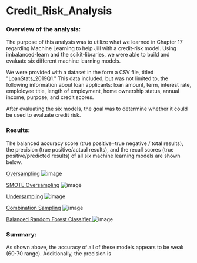 # Credit_Risk_Analysis

### Overview of the analysis:
The purpose of this analysis was to utilize what we learned in Chapter 17 regarding Machine Learning to help Jill with a credit-risk model. Using imbalanced-learn and the scikit-libraries, we were able to build and evaluate six different machine learning models. 

We were provided with a dataset in the form a CSV file, titled "LoanStats_2019Q1." This data included, but was not limited to, the following information about loan applicants: loan amount, term, interest rate, emploloyee title, length of employment, home ownership status, annual income, purpose, and credit scores.

After evaluating the six models, the goal was to determine whether it could be used to evaluate credit risk.

### Results:
The balanced accuracy score (true positive+true negative / total results), the precision (true positive/actual results), and the recall scores (true positive/predicted results) of all six machine learning models are shown below.

<u>Oversampling</u>
![image](https://user-images.githubusercontent.com/88783255/146696303-5daad8d2-8c5f-46c8-8c72-6d398e9b99c8.png)

<u>SMOTE Oversampling</u>
![image](https://user-images.githubusercontent.com/88783255/146696328-e1b6cd19-5a67-4276-84df-218c61037187.png)

<u>Undersampling</u>
![image](https://user-images.githubusercontent.com/88783255/146696359-0fedc231-0926-47a5-bc4b-f0aac198b8e2.png)

<u>Combination Sampling</u>
![image](https://user-images.githubusercontent.com/88783255/146696379-72e013df-f66c-476f-a068-34dd8de18bd3.png)

<u> Balanced Random Forest Classifier </u>
![image](https://user-images.githubusercontent.com/88783255/146696886-8a23163e-cf4d-43bf-9650-8b9bf37f9885.png)


### Summary:
As shown above, the accuracy of all of these models appears to be weak (60-70 range). Additionally, the precision is 
